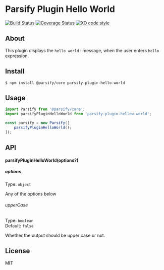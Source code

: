 # Parsify Plugin Hello World

[![Build Status](https://travis-ci.com/parsify-dev/plugin-boilerplate-typescript.svg?branch=master)](https://travis-ci.com/parsify-dev/plugin-boilerplate-typescript) 
[![Coverage Status](https://coveralls.io/repos/github/parsify-dev/plugin-boilerplate-typescript/badge.svg?branch=master)](https://coveralls.io/github/parsify-dev/plugin-boilerplate-typescript?branch=master)
[![XO code style](https://img.shields.io/badge/code_style-XO-5ed9c7.svg)](https://github.com/xojs/xo)

## About

This plugin displays the `hello world!` message, when the user enters `hello` expression.

## Install

```
$ npm install @parsify/core parsify-plugin-hello-world
```

## Usage

```js
import Parsify from '@parsify/core';
import parsifyPluginHelloWorld from 'parsify-plugin-hellow-world';

const parsify = new Parsify([
    parsifyPluginHelloWorld();
]);
```

## API

#### parsifyPluginHelloWorld(options?)

##### options

Type: `object`

Any of the options below

###### upperCase

Type: `boolean`\
Default: `false`

Whether the output should be upper case or not.

## License

MIT

